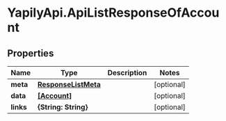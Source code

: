 # YapilyApi.ApiListResponseOfAccount

## Properties
Name | Type | Description | Notes
------------ | ------------- | ------------- | -------------
**meta** | [**ResponseListMeta**](ResponseListMeta.md) |  | [optional] 
**data** | [**[Account]**](Account.md) |  | [optional] 
**links** | **{String: String}** |  | [optional] 


